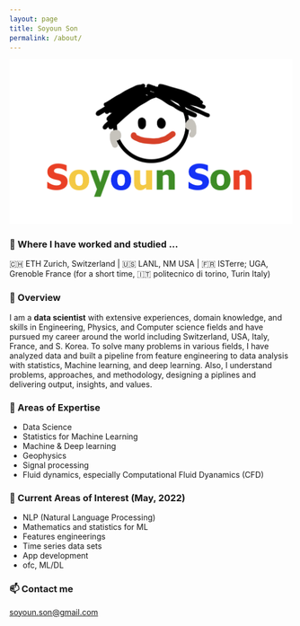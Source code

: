 ```yaml
---
layout: page
title: Soyoun Son
permalink: /about/
---
```


![Fig01](/images/SS.jpg)

### 📍 Where I have worked and studied ...

🇨🇭 ETH Zurich, Switzerland | 🇺🇸 LANL, NM USA | 🇫🇷 ISTerre; UGA, Grenoble France
(for a short time, 🇮🇹 politecnico di torino, Turin Italy)

### 🦋 Overview

I am a **data scientist** with extensive experiences, domain knowledge, and skills in Engineering, Physics, and Computer science fields and have pursued my career around the world including Switzerland, USA, Italy, France, and S. Korea. To solve many problems in various fields, I have analyzed data and built a pipeline from feature engineering to data analysis with statistics, Machine learning, and deep learning. Also, I understand problems, approaches, and methodology, designing a piplines and delivering output, insights, and values. 

### 🌴 Areas of Expertise
+ Data Science
+ Statistics for Machine Learning
+ Machine & Deep learning
+ Geophysics
+ Signal processing
+ Fluid dynamics, especially Computational Fluid Dyanamics (CFD)

### 🍋 Current Areas of Interest (May, 2022)
+ NLP (Natural Language Processing)
+ Mathematics and statistics for ML
+ Features engineerings
+ Time series data sets
+ App development 
+ ofc, ML/DL

### 📫 Contact me

[soyoun.son@gmail.com](mailto:soyoun.son@gmail.com)
